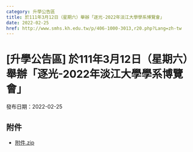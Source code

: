 ```yaml
---
category: 升學公告區
title: 於111年3月12日（星期六）舉辦「逐光-2022年淡江大學學系博覽會」
date: 2022-02-25
href: http://www.smhs.kh.edu.tw/p/406-1000-3013,r20.php?Lang=zh-tw
---
```


# [升學公告區] 於111年3月12日（星期六）舉辦「逐光-2022年淡江大學學系博覽會」

發布日期：2022-02-25



## 附件

- [附件.zip](https://www.smhs.kh.edu.tw/app/index.php?Action=downloadfile&file=WVhSMFlXTm9Mell2Y0hSaFh6STNOakpmTXpReU9UWTNPVjgxTURFNE5DNTZhWEE9&fname=DGGGROTSYWQO41XX50LKSWHGRK30OOLKDGUWTSKK4125MLVWKPROVTPOUSSSPKPO)
